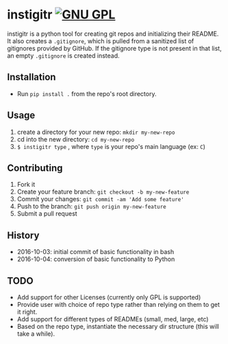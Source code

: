 # instigitr [![GNU GPL](http://img.shields.io/:license-gpl3-blue.svg)](http://www.gnu.org/licenses/gpl-3.0.html)

instigitr is a python tool for creating git repos and initializing their
README. It also creates a `.gitignore`, which is pulled from a sanitized
list of gitignores provided by GitHub. If the gitignore type is not present
in that list, an empty `.gitignore` is created instead.

## Installation

* Run `pip install .` from the repo's root directory.

## Usage

1. create a directory for your new repo: `mkdir my-new-repo`
1. cd into the new directory: `cd my-new-repo`
1. `$ instigitr type` , where `type` is your repo's main language (ex: `C`)

## Contributing

1. Fork it
1. Create your feature branch: `git checkout -b my-new-feature`
1. Commit your changes: `git commit -am 'Add some feature'`
1. Push to the branch: `git push origin my-new-feature`
1. Submit a pull request

## History

* 2016-10-03: initial commit of basic functionality in bash
* 2016-10-04: conversion of basic functionality to Python

## TODO

* Add support for other Licenses (currently only GPL is supported)
* Provide user with choice of repo type rather than relying on them to get
  it right.
* Add support for different types of READMEs (small, med, large, etc)
* Based on the repo type, instantiate the necessary dir structure (this will
  take a while).
